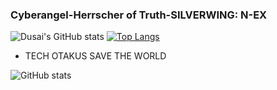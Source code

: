 ### Cyberangel-Herrscher of Truth-SILVERWING: N-EX
![Dusai's GitHub stats](https://github-readme-stats-git-masterrstaa-rickstaa.vercel.app/api?username=Sumalene&theme=tokyonight&hide=contribs,prs&show_icons=true)  [![Top Langs](https://github-readme-stats.vercel.app/api/top-langs/?username=Sumalene&layout=compact&theme=tokyonight)](https://github.com/Sumalene/github-readme-stats)

- TECH OTAKUS SAVE THE WORLD
  
 ![GitHub stats](https://github.com/Sumalene/Sumalene/assets/124686994/8a6f1a5c-a9e5-4439-aa10-59dbbfc3bd8f) 
